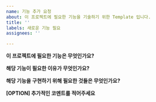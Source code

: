 ```yaml
---
name: 기능 추가 요청
about: 이 프로젝트에 필요한 기능을 기술하기 위한 Template 입니다.
title: ''
labels: 새로운 기능 필요
assignees: ''

---
```


**이 프로젝트에 필요한 기능은 무엇인가요?**

**해당 기능이 필요한 이유가 무엇인가요?**

**해당 기능을 구현하기 위해 필요한 것들은 무엇인가요?**

**[OPTION] 추가적인 코멘트를 적어주세요**
